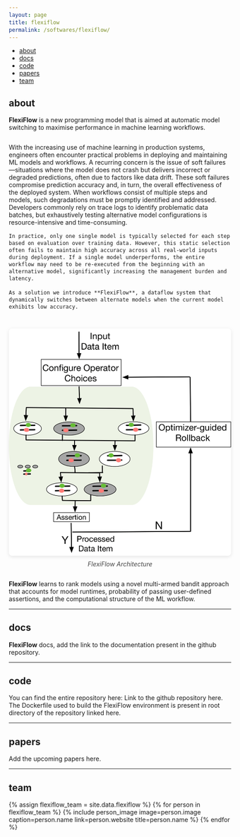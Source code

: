 ```yaml
---
layout: page
title: flexiflow
permalink: /softwares/flexiflow/
---
```



<!-- Navigation Bar -->
<div class="navbar">
    <div class="navbar-inner">
        <ul class="nav">
            <li><a href="#about">about</a></li>
            <li><a href="#docs">docs</a></li>
            <li><a href="#code">code</a></li>
            <li><a href="#papers">papers</a></li>
            <li><a href="#team">team</a></li>
        </ul>
    </div>
</div>


## about

**FlexiFlow** is a new programming model that is aimed at automatic model switching to maximise performance in machine learning workflows.

<div style="display: flex; align-items: flex-start; gap: 2em; margin: 2em 0; flex-wrap: wrap; font-size: inherit;">
  <div style="flex: 2 1 350px; min-width: 250px;">
    With the increasing use of machine learning in production systems, engineers often encounter practical problems in deploying and maintaining ML models and workflows. A recurring concern is the issue of soft failures—situations where the model does not crash but delivers incorrect or degraded predictions, often due to factors like data drift. These soft failures compromise prediction accuracy and, in turn, the overall effectiveness of the deployed system. When workflows consist of multiple steps and models, such degradations must be promptly identified and addressed. Developers commonly rely on trace logs to identify problematic data batches, but exhaustively testing alternative model configurations is resource-intensive and time-consuming.

    In practice, only one single model is typically selected for each step based on evaluation over training data. However, this static selection often fails to maintain high accuracy across all real-world inputs during deployment. If a single model underperforms, the entire workflow may need to be re-executed from the beginning with an alternative model, significantly increasing the management burden and latency.

    As a solution we introduce **FlexiFlow**, a dataflow system that dynamically switches between alternate models when the current model exhibits low accuracy. 
  </div>
  <div style="flex: 1 1 250px; min-width: 200px; text-align: center;">
    <img src="/images/softwares/FlexiFlow-Arch.png" alt="FlexiFlow Architecture Diagram" style="max-width:100%; height:auto; border-radius:8px; box-shadow:0 2px 8px rgba(0,0,0,0.1);">
    <div style="color:#444; margin-top:0.5em; font-style:italic;">FlexiFlow Architecture</div>
  </div>
</div>

**FlexiFlow** learns to rank models using a novel multi-armed bandit approach that accounts for model runtimes, probability of passing user-defined assertions, and the computational structure of the ML workflow. 

-------------

## docs

**FlexiFlow** docs, add the link to the documentation present in the github repository.

-------------

## code

You can find the entire repository here: Link to the github repository here.
The Dockerfile used to build the FlexiFlow environment is present in root directory of the repository linked here.

-------------

## papers

Add the upcoming papers here.

-------------

## team

<div class="flex-container people image-container">
{% assign flexiflow_team = site.data.flexiflow %}
{% for person in flexiflow_team %}
  {% include person_image image=person.image caption=person.name link=person.website title=person.name %}
{% endfor %}
</div>

